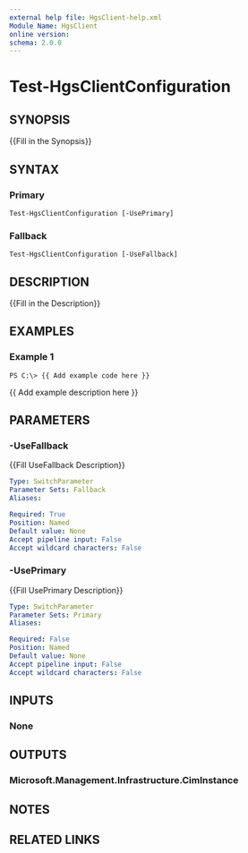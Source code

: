 ```yaml
---
external help file: HgsClient-help.xml
Module Name: HgsClient
online version: 
schema: 2.0.0
---
```


# Test-HgsClientConfiguration

## SYNOPSIS
{{Fill in the Synopsis}}

## SYNTAX

### Primary
```
Test-HgsClientConfiguration [-UsePrimary]
```

### Fallback
```
Test-HgsClientConfiguration [-UseFallback]
```

## DESCRIPTION
{{Fill in the Description}}

## EXAMPLES

### Example 1
```
PS C:\> {{ Add example code here }}
```

{{ Add example description here }}

## PARAMETERS

### -UseFallback
{{Fill UseFallback Description}}

```yaml
Type: SwitchParameter
Parameter Sets: Fallback
Aliases: 

Required: True
Position: Named
Default value: None
Accept pipeline input: False
Accept wildcard characters: False
```

### -UsePrimary
{{Fill UsePrimary Description}}

```yaml
Type: SwitchParameter
Parameter Sets: Primary
Aliases: 

Required: False
Position: Named
Default value: None
Accept pipeline input: False
Accept wildcard characters: False
```

## INPUTS

### None


## OUTPUTS

### Microsoft.Management.Infrastructure.CimInstance


## NOTES

## RELATED LINKS

